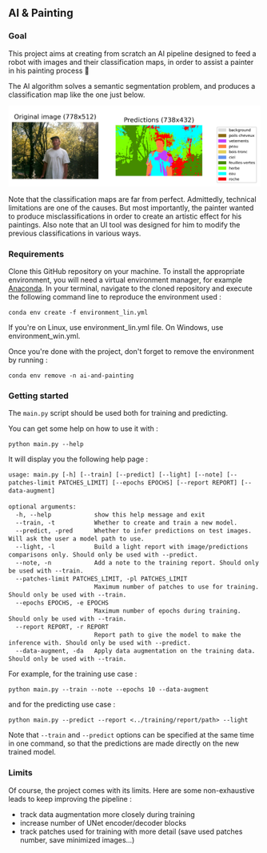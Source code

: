 ## AI & Painting

### Goal

This project aims at creating from scratch an AI pipeline designed to feed a robot with images and their classification maps, in order to assist a painter in his painting process 🎨

The AI algorithm solves a semantic segmentation problem, 
and produces a classification map like the one just below.

![classification map example](predictions_example.png)

Note that the classification maps are far from perfect.
Admittedly, technical limitations are one of the causes.
But most importantly, the painter wanted to produce misclassifications 
in order to create an artistic effect for his paintings.
Also note that an UI tool was designed for him
to modify the previous classifications in various ways.

### Requirements
Clone this GitHub repository on your machine.
To install the appropriate environment, you will need a virtual environment manager, for example [Anaconda](https://docs.anaconda.com/anaconda/install/).
In your terminal, navigate to the cloned repository and execute the following command line to reproduce the environment used :

```
conda env create -f environment_lin.yml
```

If you're on Linux, use environment_lin.yml file. On Windows, use environment_win.yml.

Once you're done with the project, don't forget to remove the environment by running :

```
conda env remove -n ai-and-painting
```

### Getting started

The `main.py` script should be used both for training and predicting.

You can get some help on how to use it with : 
```
python main.py --help
```
It will display you the following help page : 

```
usage: main.py [-h] [--train] [--predict] [--light] [--note] [--patches-limit PATCHES_LIMIT] [--epochs EPOCHS] [--report REPORT] [--data-augment]

optional arguments:
  -h, --help            show this help message and exit
  --train, -t           Whether to create and train a new model.
  --predict, -pred      Whether to infer predictions on test images. Will ask the user a model path to use.
  --light, -l           Build a light report with image/predictions comparisons only. Should only be used with --predict.
  --note, -n            Add a note to the training report. Should only be used with --train.
  --patches-limit PATCHES_LIMIT, -pl PATCHES_LIMIT
                        Maximum number of patches to use for training. Should only be used with --train.
  --epochs EPOCHS, -e EPOCHS
                        Maximum number of epochs during training. Should only be used with --train.
  --report REPORT, -r REPORT
                        Report path to give the model to make the inference with. Should only be used with --predict.
  --data-augment, -da   Apply data augmentation on the training data. Should only be used with --train.

```

For example, for the training use case : 

```
python main.py --train --note --epochs 10 --data-augment
```

and for the predicting use case :

```
python main.py --predict --report <../training/report/path> --light
```

Note that `--train` and `--predict` options can be
specified at the same time in one command,
so that the predictions are made directly 
on the new trained model.


### Limits

Of course, the project comes with its limits.
Here are some non-exhaustive leads to keep improving
the pipeline :

- track data augmentation more closely during training
- increase number of UNet encoder/decoder blocks
- track patches used for training with more detail (save used patches number, save minimized images...)